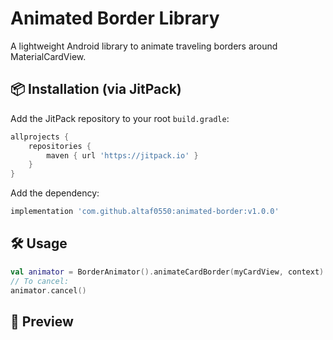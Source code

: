 # Animated Border Library

A lightweight Android library to animate traveling borders around MaterialCardView.

## 📦 Installation (via JitPack)

Add the JitPack repository to your root `build.gradle`:
```gradle
allprojects {
    repositories {
        maven { url 'https://jitpack.io' }
    }
}
```

Add the dependency:
```gradle
implementation 'com.github.altaf0550:animated-border:v1.0.0'
```

## 🛠️ Usage

```kotlin
val animator = BorderAnimator().animateCardBorder(myCardView, context)
// To cancel:
animator.cancel()
```

## 🧪 Preview
